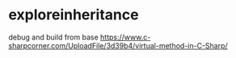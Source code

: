 # exploreinheritance

debug and build from base
https://www.c-sharpcorner.com/UploadFile/3d39b4/virtual-method-in-C-Sharp/